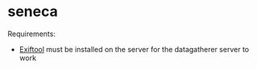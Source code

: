 # seneca

Requirements:
* [Exiftool](https://exiftool.org/install.html#Unix) must be installed on the server for the datagatherer server to work